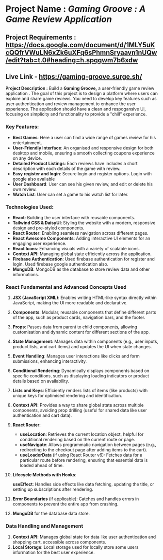 # Project Name : _Gaming Groove : A Game Review Application_

## Project Requirements : https://docs.google.com/document/d/1MLY5uKcQQfrVWuLN6xZk6uXFq6sPhmnSryaavn1nUQw/edit?tab=t.0#heading=h.spqqwm7b6xdw

## Live Link - https://gaming-groove.surge.sh/

**Project Description :** Build a **Gaming Groove,** a user-friendly game review application . The goal of this project is to design a platform where users can explore and share game reviews. You need to develop key features such as user authentication and review management to enhance the user experience. The application should have a clean and respogansive UI, focusing on simplicity and functionality to provide a "chill" experience.

### Key Features:

- **Best Games**: Here a user can find a wide range of games review for his entertainment.
- **User-Friendly Interface**: An organised and responsive design for both desktop and mobile, ensuring a smooth collecting coupons experience on any device.
- **Detailed Product Listings**: Each reviews have includes a short description with each details of the game with review.
- **Easy register and login**: Secure login and register options. Login with google also available
- **User Dashboard**: User can see his given review, and edit or delete his own review.
- **Watch List**: User can set a game to his watch list for later.

### Technologies Used:

- **React**: Building the user interface with reusable components.
- **Tailwind CSS & DaisyUI**: Styling the website with a modern, responsive design and pre-styled components.
- **React Router**: Enabling seamless navigation across different pages.
- **React Awesome Components**: Adding interactive UI elements for an engaging user experience.
- **React Icons**: Enhancing visuals with a variety of scalable icons.
- **Context API**: Managing global state efficiently across the application.
- **Firebase Authentication**: Used firebase authentication for register and login. Used firebase google authentication also.
- **MongoDB**: MongoDB as the database to store review data and other informations.

### React Fundamental and Advanced Concepts Used

1.  **JSX (JavaScript XML)**: Enables writing HTML-like syntax directly within JavaScript, making the UI more readable and declarative.
2.  **Components**: Modular, reusable components that define different parts of the app, such as product cards, navigation bars, and the footer.
3.  **Props**: Passes data from parent to child components, allowing customisation and dynamic content for different sections of the app.
4.  **State Management**: Manages data within components (e.g., user inputs, product lists, and cart items) and updates the UI when state changes.
5.  **Event Handling**: Manages user interactions like clicks and form submissions, enhancing interactivity.
6.  **Conditional Rendering**: Dynamically displays components based on specific conditions, such as displaying loading indicators or product details based on availability.
7.  **Lists and Keys**: Efficiently renders lists of items (like products) with unique keys for optimised rendering and identification.
8.  **Context API**: Provides a way to share global state across multiple components, avoiding prop drilling (useful for shared data like user authentication and cart data).
9.  **React Router**:
    - **useLocation**: Retrieves the current location object, helpful for conditional rendering based on the current route or page.
    - **useNavigate**: Allows programmatic navigation between pages (e.g., redirecting to the checkout page after adding items to the cart).
    - **useLoaderData** (if using React Router v6): Fetches data for a particular route before rendering, ensuring that essential data is loaded ahead of time.
10. **Lifecycle Methods with Hooks**:

    **useEffect**: Handles side effects like data fetching, updating the title, or setting up subscriptions after rendering.

11. **Error Boundaries** (if applicable): Catches and handles errors in components to prevent the entire app from crashing.
12. **MongoDB** for the database data store.

### Data Handling and Management

1.  **Context API**: Manages global state for data like user authentication and shopping cart, accessible across components.
2.  **Local Storage**: Local storage used for locally store some users information for the best user experience.
